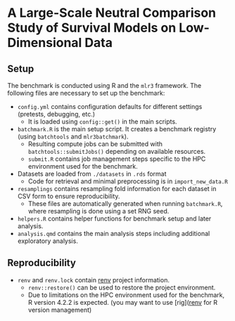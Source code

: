 # A Large-Scale Neutral Comparison Study of Survival Models on Low-Dimensional Data

## Setup

The benchmark is conducted using R and the `mlr3` framework. The following files are necessary to set up the benchmark:

- `config.yml` contains configuration defaults for different settings (pretests, debugging, etc.)
  - It is loaded using `config::get()` in the main scripts.
- `batchmark.R` is the main setup script. It creates a benchmark registry (using `batchtools` and `mlr3batchmark`).
  - Resulting compute jobs can be submitted with `batchtools::submitJobs()` depending on available resources.
  - `submit.R` contains job management steps specific to the HPC environment used for the benchmark.
- Datasets are loaded from `./datasets` in `.rds` format
  - Code for retrieval and minimal preprocessing is in `import_new_data.R`
- `resamplings` contains resampling fold information for each dataset in CSV form to ensure reproducibility.
  - These files are automatically generated when running `batchmark.R`, where resampling is done using a set RNG seed.
- `helpers.R` contains helper functions for benchmark setup and later analysis.
- `analysis.qmd` contains the main analysis steps including additional exploratory analysis.

## Reproducibility

- `renv` and `renv.lock` contain [renv](https://github.com/r-lib/renv) project information.
  - `renv::restore()` can be used to restore the project environment.
  - Due to limitations on the HPC environment used for the benchmark, R version 4.2.2 is expected.
  (you may want to use [rig]([renv](https://github.com/r-lib/rig) for R version management)
